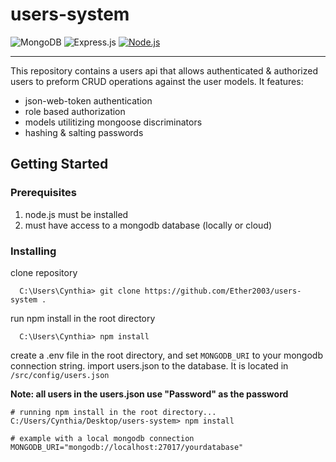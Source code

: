# users-system #
![MongoDB](https://img.shields.io/badge/MongoDB-%234ea94b.svg?style=for-the-badge&logo=mongodb&logoColor=white)
![Express.js](https://img.shields.io/badge/express.js-%23404d59.svg?style=for-the-badge&logo=express&logoColor=white)
[![Node.js](https://custom-icon-badges.demolab.com/badge/-Node.js-339933?style=for-the-badge&logo=node.js&logoColor=white)](https://nodejs.org/)
<hr></hr>

This repository contains a users api that allows authenticated & authorized users to preform CRUD operations against the user models. It features:
- json-web-token authentication
- role based authorization
- models utilitizing mongoose discriminators
- hashing & salting passwords


## Getting Started
### Prerequisites
1. node.js must be installed
2. must have access to a mongodb database (locally or cloud)

### Installing
clone repository
```
  C:\Users\Cynthia> git clone https://github.com/Ether2003/users-system .
```

run npm install in the root directory
```
  C:\Users\Cynthia> npm install
```

create a .env file in the root directory, and set `MONGODB_URI` to your mongodb connection string.
import users.json to the database. It is located in `/src/config/users.json`

**Note: all users in the users.json use "Password" as the password**  
```
# running npm install in the root directory...
C:/Users/Cynthia/Desktop/users-system> npm install
```
```
# example with a local mongodb connection
MONGODB_URI="mongodb://localhost:27017/yourdatabase"
```
